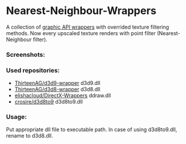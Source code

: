 # Nearest-Neighbour-Wrappers
 
A collection of [graphic API wrappers](https://emulation.gametechwiki.com/index.php/Wrappers) with overrided texture filtering methods. Now every upscaled texture renders with point filter (Nearest-Neighbour filter).

### Screenshots:

### Used repositories:
- [ThirteenAG/d3d9-wrapper](https://github.com/ThirteenAG/d3d9-wrapper) d3d9.dll
- [ThirteenAG/d3d8-wrapper](https://github.com/ThirteenAG/d3d8-wrapper) d3d8.dll
- [elishacloud/DirectX-Wrappers](https://github.com/elishacloud/DirectX-Wrappers) ddraw.dll
- [crosire/d3d8to9](https://github.com/crosire/d3d8to9) d3d8to9.dll

### Usage:
Put appropriate dll file to executable path. In case of using d3d8to9.dll, rename to d3d8.dll.
